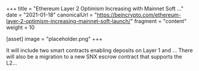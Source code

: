 +++
title = "Ethereum Layer 2 Optimism Increasing with Mainnet Soft ..."
date = "2021-01-18"
canonicalUrl = "https://beincrypto.com/ethereum-layer-2-optimism-increasing-mainnet-soft-launch/"
fragment = "content"
weight = 10

[asset]
    image = "placeholder.png"
+++

It will include two smart contracts enabling deposits on Layer 1 and ... 
There will also be a migration to a new SNX escrow contract that supports 
the L2...
